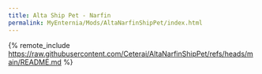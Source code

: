 ```yaml
---
title: Alta Ship Pet - Narfin
permalink: MyEnternia/Mods/AltaNarfinShipPet/index.html
---
```


{% remote_include https://raw.githubusercontent.com/Ceterai/AltaNarfinShipPet/refs/heads/main/README.md %}
